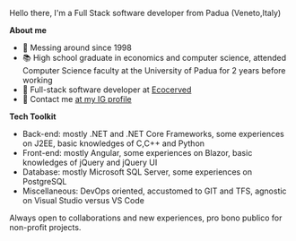 
Hello there, I'm a Full Stack software developer from Padua (Veneto,Italy)

**About me**

- 🌱 Messing around since 1998
- 📚 High school graduate in ​​economics and computer science, attended Computer Science faculty at the University of Padua for 2 years before working
- 💼 Full-stack software developer at [Ecocerved](https://ecocerved.it/)
- 💬 Contact me [at my IG profile](https://www.instagram.com/nicola_mazzella_/)

**Tech Toolkit**

- Back-end: mostly .NET and .NET Core Frameworks, some experiences on J2EE, basic knowledges of C,C++ and Python
- Front-end: mostly Angular, some experiences on Blazor, basic knowledges of jQuery and jQuery UI
- Database: mostly Microsoft SQL Server, some experiences on PostgreSQL
- Miscellaneous: DevOps oriented, accustomed to GIT and TFS, agnostic on Visual Studio versus VS Code


  
Always open to collaborations and new experiences, pro bono publico for non-profit projects.
